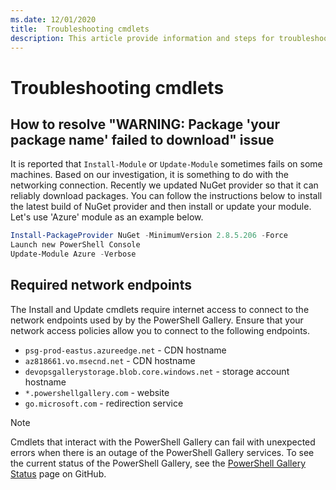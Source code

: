 ```yaml
---
ms.date: 12/01/2020
title:  Troubleshooting cmdlets
description: This article provide information and steps for troubleshooting errors using the PowerShell Gallery
---
```

# Troubleshooting cmdlets

## How to resolve "WARNING: Package 'your package name' failed to download" issue

It is reported that `Install-Module` or `Update-Module` sometimes fails on some machines. Based on
our investigation, it is something to do with the networking connection. Recently we updated NuGet
provider so that it can reliably download packages. You can follow the instructions below to install
the latest build of NuGet provider and then install or update your module. Let's use 'Azure' module
as an example below.

```powershell
Install-PackageProvider NuGet -MinimumVersion 2.8.5.206 -Force
Launch new PowerShell Console
Update-Module Azure -Verbose
```

## Required network endpoints

The Install and Update cmdlets require internet access to connect to the network endpoints used by
by the PowerShell Gallery. Ensure that your network access policies allow you to connect to the
following endpoints.

- `psg-prod-eastus.azureedge.net` - CDN hostname
- `az818661.vo.msecnd.net` - CDN hostname
- `devopsgallerystorage.blob.core.windows.net` - storage account hostname
- `*.powershellgallery.com` - website
- `go.microsoft.com` - redirection service

> [!NOTE]
> Cmdlets that interact with the PowerShell Gallery can fail with unexpected errors when there is an
> outage of the PowerShell Gallery services. To see the current status of the PowerShell Gallery,
> see the [PowerShell Gallery Status](https://github.com/PowerShell/PowerShellGallery/blob/master/psgallery_status.md)
> page on GitHub.
